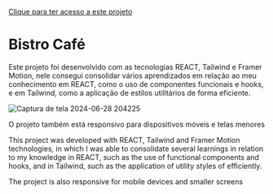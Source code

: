 <a href='https://bistro-cafe-react-tailwind.vercel.app/'>Clique para ter acesso a este projeto</a>

<h1>Bistro Café</h1>

<p>Este projeto foi desenvolvido com as tecnologias REACT, Tailwind e Framer Motion, nele consegui consolidar vários aprendizados em relação ao meu conhecimento em REACT, como o uso de componentes funcionais e hooks, e em Tailwind, como a aplicação de estilos utilitários de forma eficiente. </p>

![Captura de tela 2024-06-28 204225](https://github.com/DevGustavoGantois/Bistro_Cafe_REACT_Tailwind/assets/123424700/b813287f-e852-41fa-b352-1cf34a019631)


<p>O projeto também está responsivo para dispositivos móveis e telas menores</p>


<p>This project was developed with REACT, Tailwind and Framer Motion technologies, in which I was able to consolidate several learnings in relation to my knowledge in REACT, such as the use of functional components and hooks, and in Tailwind, such as the application of utility styles of efficiently. </p>

<p>The project is also responsive for mobile devices and smaller screens</p>

